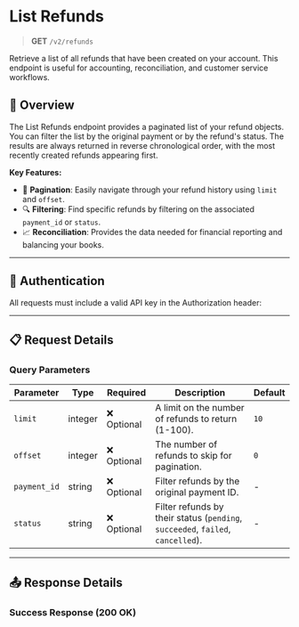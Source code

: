 # List Refunds

> **GET** `/v2/refunds`

Retrieve a list of all refunds that have been created on your account. This endpoint is useful for accounting, reconciliation, and customer service workflows.

## 🎯 Overview

The List Refunds endpoint provides a paginated list of your refund objects. You can filter the list by the original payment or by the refund's status. The results are always returned in reverse chronological order, with the most recently created refunds appearing first.

**Key Features:**
- 🔢 **Pagination**: Easily navigate through your refund history using `limit` and `offset`.
- 🔍 **Filtering**: Find specific refunds by filtering on the associated `payment_id` or `status`.
- 📈 **Reconciliation**: Provides the data needed for financial reporting and balancing your books.

---

## 🔐 Authentication

All requests must include a valid API key in the Authorization header:

---

## 📋 Request Details

### Query Parameters

| Parameter | Type | Required | Description | Default |
|---|---|---|---|---|
| `limit` | integer | ❌ Optional | A limit on the number of refunds to return (1-100). | `10` |
| `offset` | integer | ❌ Optional | The number of refunds to skip for pagination. | `0` |
| `payment_id` | string | ❌ Optional | Filter refunds by the original payment ID. | - |
| `status` | string | ❌ Optional | Filter refunds by their status (`pending`, `succeeded`, `failed`, `cancelled`). | - |

---

## 📤 Response Details

### Success Response (200 OK)
